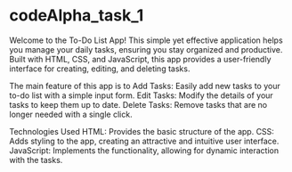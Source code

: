 # codeAlpha_task_1
Welcome to the To-Do List App! This simple yet effective application helps you manage your daily tasks, ensuring you stay organized and productive. Built with HTML, CSS, and JavaScript, this app provides a user-friendly interface for creating, editing, and deleting tasks.

The main feature of this app is to 
Add Tasks: Easily add new tasks to your to-do list with a simple input form.
Edit Tasks: Modify the details of your tasks to keep them up to date.
Delete Tasks: Remove tasks that are no longer needed with a single click.



Technologies Used
HTML: Provides the basic structure of the app.
CSS: Adds styling to the app, creating an attractive and intuitive user interface.
JavaScript: Implements the functionality, allowing for dynamic interaction with the tasks.

